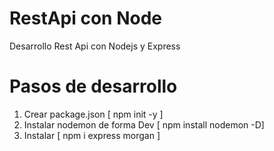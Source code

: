 # RestApi con Node
Desarrollo Rest Api con Nodejs y Express

# Pasos de desarrollo
1. Crear package.json [ npm init -y ]
2. Instalar nodemon de forma Dev [ npm install nodemon -D]
3. Instalar [ npm i express morgan ]
